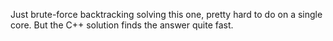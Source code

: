 Just brute-force backtracking solving this one, pretty hard to do on a single core. But the C++ solution finds the answer quite fast.
